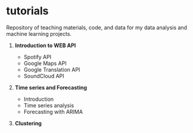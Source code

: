 # tutorials
Repository of teaching materials, code, and data for my data analysis and machine learning projects.

1. **Introduction to WEB API**
   * Spotify API
   * Google Maps API
   * Google Translation API
   * SoundCloud API
    
2. **Time series and Forecasting**
   * Introduction
   * Time series analysis
   * Forecasting with ARIMA

3. **Clustering**
